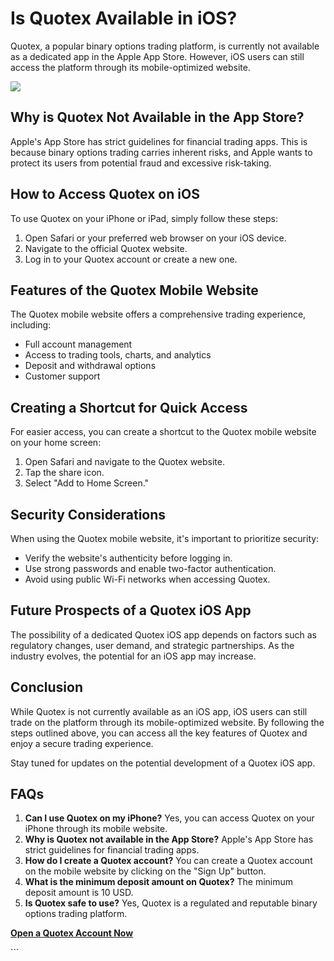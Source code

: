 # Is Quotex Available in iOS?

Quotex, a popular binary options trading platform, is currently not
available as a dedicated app in the Apple App Store. However, iOS users
can still access the platform through its mobile-optimized website.

[![](https://static.quotex.io/files/1_en/300_250.jpg)](https://traff.sbs/brokerqxsignupf)

## Why is Quotex Not Available in the App Store?

Apple\'s App Store has strict guidelines for financial trading apps.
This is because binary options trading carries inherent risks, and Apple
wants to protect its users from potential fraud and excessive
risk-taking.

## How to Access Quotex on iOS

To use Quotex on your iPhone or iPad, simply follow these steps:

1.  Open Safari or your preferred web browser on your iOS device.
2.  Navigate to the official Quotex website.
3.  Log in to your Quotex account or create a new one.

## Features of the Quotex Mobile Website

The Quotex mobile website offers a comprehensive trading experience,
including:

-   Full account management
-   Access to trading tools, charts, and analytics
-   Deposit and withdrawal options
-   Customer support

## Creating a Shortcut for Quick Access

For easier access, you can create a shortcut to the Quotex mobile
website on your home screen:

1.  Open Safari and navigate to the Quotex website.
2.  Tap the share icon.
3.  Select "Add to Home Screen."

## Security Considerations

When using the Quotex mobile website, it\'s important to prioritize
security:

-   Verify the website\'s authenticity before logging in.
-   Use strong passwords and enable two-factor authentication.
-   Avoid using public Wi-Fi networks when accessing Quotex.

## Future Prospects of a Quotex iOS App

The possibility of a dedicated Quotex iOS app depends on factors such as
regulatory changes, user demand, and strategic partnerships. As the
industry evolves, the potential for an iOS app may increase.

## Conclusion

While Quotex is not currently available as an iOS app, iOS users can
still trade on the platform through its mobile-optimized website. By
following the steps outlined above, you can access all the key features
of Quotex and enjoy a secure trading experience.

Stay tuned for updates on the potential development of a Quotex iOS app.

## FAQs

1.  **Can I use Quotex on my iPhone?** Yes, you can access Quotex on
    your iPhone through its mobile website.
2.  **Why is Quotex not available in the App Store?** Apple\'s App Store
    has strict guidelines for financial trading apps.
3.  **How do I create a Quotex account?** You can create a Quotex
    account on the mobile website by clicking on the "Sign Up"
    button.
4.  **What is the minimum deposit amount on Quotex?** The minimum
    deposit amount is 10 USD.
5.  **Is Quotex safe to use?** Yes, Quotex is a regulated and reputable
    binary options trading platform.

**[Open a Quotex Account Now](\%22https://traff.sbs/quotexonelink\%22)**

\`\`\`

